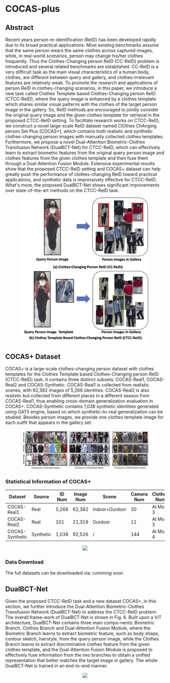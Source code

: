 # COCAS-plus
## Abstract
Recent years person re-identification (ReID) has been developed rapidly due to its broad practical applications. Most existing benchmarks assume that the same person wears the same clothes across captured images, while, in real-world scenarios, person may change his/her clothes frequently. Thus the Clothes-Changing person ReID (CC-ReID) problem is introduced and several related benchmarks are established. CC-ReID is a very difficult task as the main visual characteristics of a human body, clothes, are different between query and gallery, and clothes-irrelevant features are relatively weak. To promote the research and applications of person ReID in clothes-changing scenarios, in this paper, we introduce a new task called Clothes Template based Clothes-Changing person ReID (CTCC-ReID), where the query image is enhanced by a clothes template which shares similar visual patterns with the clothes of the target person image in the gallery. So, ReID methods are encouraged to jointly consider the original query image and the given clothes template for retrieval in the proposed CTCC-ReID setting. To facilitate research works on CTCC-ReID, we construct a novel large-scale ReID dataset named ClOthes ChAnging person Set Plus (COCAS+), which contains both realistic and synthetic clothes-changing person images with manually collected clothes templates. Furthermore, we propose a novel Dual-Attention Biometric-Clothes Transfusion Network (DualBCT-Net) for CTCC-ReID, which can effectively learn to extract biometric features from the original query person image and clothes features from the given clothes template and then fuse them through a Dual-Attention Fusion Module. Extensive experimental results show that the proposed CTCC-ReID setting and COCAS+ dataset can help greatly push the performance of clothes-changing ReID toward practical applications, and synthetic data is impressively effective for CTCC-ReID. What's more, the proposed DualBCT-Net shows significant improvements over state-of-the-art methods on the CTCC-ReID task.
<p align="center"><img src="assets/reid_setting.jpg" width="400"/></p>

## COCAS+ Dataset 
COCAS+ is a large-scale clothes-changing person dataset with clothes templates for the Clothes Template based Clothes-Changing person ReID (CTCC-ReID) task. It contains three distinct subsets: COCAS-Real1, COCAS-Real2 and COCAS-Synthetic. COCAS-Real1 is collected from realistic scenes, with 62,382 images of 5,266 identities. COCAS-Real2 is also realistic but collected from different places in a different season from COCAS-Real1, thus enabling cross-domain generalization evaluation in COCAS+. COCAS-Synthetic contains 1,038 synthetic identities generated using GAT5 engine, based on which synthetic-to-real generalization can be studied. Besides person images, we provide one clothes template image for each outfit that appears in the gallery set.
<p align="center"><img src="assets/instance.jpg" width="400"/></p>

### Statistical Information of COCAS+
| Dataset    |  Source | ID Num | Image Num | Scene | Camera Num | Clothes Num | 
|------------|-------|------|------|-------|-------|------|
|COCAS-Real1       | Real | 5,266 | 62,382 | Indoor+Ourdoor | 30 | At Most 3 |
|COCAS-Real2       | Real | 101 | 21,319 | Ourdoor | 11  | At Most 3 |
|COCAS-Synthetic       | Synthetic | 1,038 | 92,526 | / | 144  | At Most 4 |
<p align="center"><img src="assets/clothes_static.jpeg" width="400"/></p>

### Data Download
The full datasets can be downloaded via: _comming_ _soon_

## DualBCT-Net
Given the proposed CTCC-ReID task and a new dataset COCAS+, in this section, we further introduce the Dual-Attention Biometric-Clothes Transfusion Network (DualBCT-Net) to address the CTCC-ReID problem. The overall frame-work of DualBCT-Net is shown in Fig. 6. Built upon a ViT architecture, DualBCT-Net contains three main compo-nents: Biometric Branch, Clothes Branch and Dual-Attention Fusion Module, where the Biometric Branch learns to extract biometric feature, such as body shape, contour sketch, hairstyle, from the query person image, while the Clothes Branch learns to extract discriminative clothes feature from the given clothes template, and the Dual-Attention Fusion Module is proposed to effectively fuse information from the two branches to obtain a unified representation that better matches the target image in gallery. The whole DualBCT-Net is trained in an end-to-end manner.
<p align="center"><img src="assets/Dual-BCTNet.jpeg" width="400"/></p>
